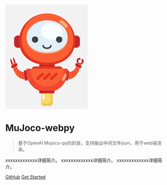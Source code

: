 ![logo](images/robot.jpg)
# MuJoco-webpy
> 基于OpenAI Mujoco-py的封装，支持输出中间文件json，用于web端渲染。

xxxxxxxxxxxxx详细简介。
xxxxxxxxxxxxx详细简介。
xxxxxxxxxxxxx详细简介。

[GitHub](https://github.com/yaotc/mujoco-webpy)
[Get Started](README.md)
